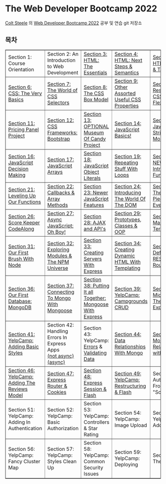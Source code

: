 # The Web Developer Bootcamp 2022

<a href="https://github.com/Colt"> Colt Steele</a> 의 <a href="http://www.udemy.com/course/the-web-developer-bootcamp/">Web Developer Bootcamp 2022</a> 공부 및 연습 git 저장소

## 목차

<table class="tftable" border="1">
  <tr>
    <td>Section 1: Course Orientation</td>
    <td>Section 2: An Introduction to Web Development</td>
    <td><a href="https://github.com/PMtHk/TheWebBootCamp2022/tree/main/01_HTML_Intro">Section 3: HTML: The Essentials</a></td>
    <td><a href="https://github.com/PMtHk/TheWebBootCamp2022/tree/main/02_HTML_Semantic">Section 4: HTML: Next Steps & Semantics</td>
    <td><a href="https://github.com/PMtHk/TheWebBootCamp2022/tree/main/03_HTML_Form%20%26%20Table">Section 5: HTML: Froms & Tables</td>
  </tr>
  <tr>
    <td><a href="https://github.com/PMtHk/TheWebBootCamp2022/tree/main/04_CSS_Intro">Section 6: CSS: The Very Basics</td>
    <td><a href="https://github.com/PMtHk/TheWebBootCamp2022/tree/main/05_CSS_Selector">Section 7: The World of CSS Selectors</td>
    <td><a href="https://github.com/PMtHk/TheWebBootCamp2022/tree/main/06_CSS_BoxModel%20%26%20Units">Section 8: The CSS Box Model</td>
    <td><a href="https://github.com/PMtHk/TheWebBootCamp2022/tree/main/07_CSS_More%20Properties">Section 9: Other Assorted Useful CSS Properties</td>
    <td><a href="https://github.com/PMtHk/TheWebBootCamp2022/tree/main/08_CSS_FlexBox%20%26%20Responsive">Section 10: Responsive CSS & Flexbox</td>
  </tr>
  <tr>
    <td><a href="https://github.com/PMtHk/TheWebBootCamp2022/tree/main/Project/Pricing_Panel">Section 11: Pricing Panel Project</td>
    <td><a href="https://github.com/PMtHk/TheWebBootCamp2022/tree/main/09_CSS_Bootstrap">Section 12: CSS Frameworks: Bootstrap</td>
    <td><a href="https://github.com/PMtHk/TheWebBootCamp2022/tree/main/Project/Museum_Of_Candy">Section 13: OPTIONAL Museum Of Candy Project</td>
    <td><a href="https://github.com/PMtHk/TheWebBootCamp2022/tree/main/10_JS_Intro">Section 14: JavaScript Basics!</td>
    <td><a href="https://github.com/PMtHk/TheWebBootCamp2022/tree/main/11_JS_String">Section 15: JavaScript Strings and More</td>
  </tr>
  <tr>
    <td><a href="https://github.com/PMtHk/TheWebBootCamp2022/tree/main/12_JS_Boolean%20Logic">Section 16: JavaScript Decision Making</td>
    <td><a href="https://github.com/PMtHk/TheWebBootCamp2022/tree/main/13_JS_Array">Section 17: JavaScript Arrays</td>
    <td><a href="https://github.com/PMtHk/TheWebBootCamp2022/tree/main/14_JS_Object%20Literals">Section 18: JavaScript Object Literals</td>
    <td><a href="https://github.com/PMtHk/TheWebBootCamp2022/tree/main/15_JS_Loops">Section 19: Repeating Stuff With Loops</td>
    <td><a href="https://github.com/PMtHk/TheWebBootCamp2022/tree/main/16_JS_Functions">Section 20: NEW: Introducing Functions</td>
  </tr>
  <tr>
    <td><a href="https://github.com/PMtHk/TheWebBootCamp2022/tree/main/16_JS_Functions">Section 21: Leveling Up Our Functions</td>
    <td><a href="https://github.com/PMtHk/TheWebBootCamp2022/tree/main/17_JS_Callback%20Method">Section 22: Callbacks & Array Methods</td>
    <td><a href="https://github.com/PMtHk/TheWebBootCamp2022/tree/main/18_JS_New%20Features">Section 23: Newer JavaScript Features</td>
    <td><a href="https://github.com/PMtHk/TheWebBootCamp2022/tree/main/19_DOM_Intro">Section 24: Introducing The World Of The DOM</td>
    <td><a href="https://github.com/PMtHk/TheWebBootCamp2022/tree/main/20_DOM_Events">Section 25: The Missing Piece: DOM Events</td>
  </tr>
  <tr>
    <td><a href="https://github.com/PMtHk/TheWebBootCamp2022/tree/main/Project/ScoreKeeper">Section 26: Score Keeper CodeAlong</td>
    <td><a href="https://github.com/PMtHk/TheWebBootCamp2022/tree/main/21_JS_Async">Section 27: Async JavaScript: Oh Boy!</td>
    <td><a href="https://github.com/PMtHk/TheWebBootCamp2022/tree/main/22_JS_AJAX%20%26%20API">Section 28: AJAX and API's</td>
    <td><a href="https://github.com/PMtHk/TheWebBootCamp2022/tree/main/23_JS_OOP">Section 29: Prototypes, Classes & OOP</td>
    <td><a href="https://github.com/PMtHk/TheWebBootCamp2022/tree/main/24_Terminal">Section 30: Mastering The Terminal</td>
  </tr>
  <tr>
    <td><a href="https://github.com/PMtHk/TheWebBootCamp2022/tree/main/25_Node_Intro">Section 31: Our First Brush With Node</td>
    <td><a href="https://github.com/PMtHk/TheWebBootCamp2022/tree/main/26_Node_NPM">Section 32: Exploring Modules & The NPM Universe</td>
    <td><a href="https://github.com/PMtHk/TheWebBootCamp2022/tree/main/27_Express_Intro/FirstApp">Section 33: Creating Servers With Express</td>
    <td><a href="https://github.com/PMtHk/TheWebBootCamp2022/tree/main/28_Express_Templating">Section 34: Creating Dynamic HTML With Templating</td>
    <td><a href="https://github.com/PMtHk/TheWebBootCamp2022/tree/main/29_Express_RESTful%20Routes">Section 35: Defining RESTful Routes</td>
  </tr>
  <tr>
    <td><a href="https://github.com/PMtHk/TheWebBootCamp2022/tree/main/30_Mongoose_Intro">Section 36: Our First Database: MongoDB</td>
    <td><a href="https://github.com/PMtHk/TheWebBootCamp2022/tree/main/31_Mongoose_Express">Section 37: Connecting To Mongo With Mongoose</td>
    <td><a href="https://github.com/PMtHk/TheWebBootCamp2022/tree/main/31_Mongoose_Express">Section 38: Putting It all Together: Mongoose With Express</td>
    <td><a href="https://github.com/PMtHk/TheWebBootCamp2022/commit/6b7834b6a6e01db107cb0770d6c2284a16622f87">Section 39: YelpCamp: Campgrounds CRUD</a></td>
    <td><a href="https://github.com/PMtHk/TheWebBootCamp2022/tree/main/32_Middleware_Intro">Section 40: Middleware: The Key To Express</a></td>
  </tr>
  <tr>
    <td><a href="https://github.com/PMtHk/TheWebBootCamp2022/commit/f2f292b48e0a479aa5639298e9fd1f6898f3c32d">Section 41: YelpCamp: Adding Basic Styles</a></td>
    <td>Section 42: Handling Errors In Express Apps<br/><a href="https://github.com/PMtHk/TheWebBootCamp2022/commit/fde935f2dc1b6effa213c1496aa3c7a25e47e8d1">
    (not async)</a><br/><a href="https://github.com/PMtHk/TheWebBootCamp2022/tree/main/33_Async_Error_Handling">(async)</a></td>
    <td>Section 43: YelpCamp: <a href="https://github.com/PMtHk/TheWebBootCamp2022/commit/95083a9364f8f59486bcbbac4341b777d05dc6e9">Errors</a> & <a href="https://github.com/PMtHk/TheWebBootCamp2022/commit/ec239cbe074d7b14cb6bfff65b598a91a771cfc9">Validating Data</a></td>
    <td><a href="https://github.com/PMtHk/TheWebBootCamp2022/tree/main/34_Mongo_Relationships">Section 44: Data Relationships With Mongo</a></td>
    <td><a href="https://github.com/PMtHk/TheWebBootCamp2022/tree/main/35_Mongo%20Relationships%20with%20Express">Section 45: Mongo Relationships with Express</a></td>
  </tr>
  <tr>
    <td><a href="https://github.com/PMtHk/TheWebBootCamp2022/tree/main/YelpCamp">Section 46: YelpCamp: Adding The Reviews Model</a></td>
    <td><a href="https://github.com/PMtHk/TheWebBootCamp2022/tree/main/36_Express_Router%20%26%20Cookies">Section 47: Express Router & Cookies</a></td>
    <td><a href="https://github.com/PMtHk/TheWebBootCamp2022/tree/main/37_Express_Session%20%26%20Flash">Section 48: Express Session & Flash</a></td>
    <td><a href="https://github.com/PMtHk/TheWebBootCamp2022/commit/b1794d62b5bb092d2318ed4c99fa18b81dc38e54">Section 49: YelpCamp: Restructuring & Flash</a></td>
    <td>Section 50: Authentication From "Scratch"</td>
  </tr>
  <tr>
    <td>Section 51: YelpCamp: Adding In Authentication</td>
    <td>Section 52: YelpCamp: Basic Authorization</td>
    <td>Section 53: YelpCamp: Controllers & Star Rating</td>
    <td>Section 54: YelpCamp: Image Upload</td>
    <td>Section 55: YelpCamp: Adding Maps</td>
  </tr>
  <tr>
    <td>Section 56: YelpCamp: Fancy Cluster Map</td>
    <td>Section 57: YelpCamp: Styles Clean Up</td>
    <td>Section 58: YelpCamp: Common Security Issues</td>
    <td>Section 59: YelpCamp: Deploying</td>
    <td>Section 60: The End :(</td>
  </tr>

</table>
